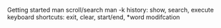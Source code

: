 Getting started
  man scroll/search
	man -k
	history: show, search, execute
	keyboard shortcuts: exit, clear, start/end, *word modifcation